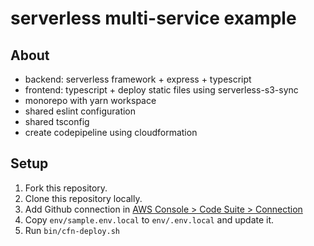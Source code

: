 # serverless multi-service example

## About

- backend: serverless framework + express + typescript
- frontend: typescript + deploy static files using serverless-s3-sync
- monorepo with yarn workspace
- shared eslint configuration
- shared tsconfig
- create codepipeline using cloudformation

## Setup

1. Fork this repository.
1. Clone this repository locally.
1. Add Github connection in [AWS Console > Code Suite > Connection](https://ap-northeast-1.console.aws.amazon.com/codesuite/settings/connections)
1. Copy `env/sample.env.local` to `env/.env.local` and update it.
1. Run `bin/cfn-deploy.sh`
